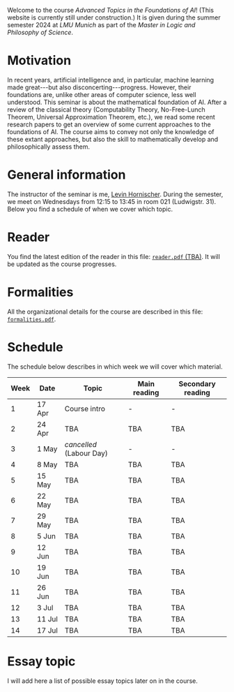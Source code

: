 Welcome to the course _Advanced Topics in the Foundations of AI_! (This website is currently still under construction.) It is given during the summer semester 2024 at _LMU Munich_ as part of the _Master in Logic and Philosophy of Science_. 


# Motivation 

In recent years, artificial intelligence and, in particular, machine learning made great---but also disconcerting---progress. However, their foundations are, unlike other areas of computer science, less well understood. This seminar is about the mathematical foundation of AI. After a review of the classical theory (Computability Theory, No-Free-Lunch Theorem, Universal Approximation Theorem, etc.), we read some recent research papers to get an overview of some current approaches to the foundations of AI. The course aims to convey not only the knowledge of these extant approaches, but also the skill to mathematically develop and philosophically assess them.

# General information

The instructor of the seminar is me, [Levin Hornischer](https://www.mcmp.philosophie.uni-muenchen.de/people/faculty/hornischer_levin/index.html). During the semester, we meet on Wednesdays from 12:15 to 13:45 in room 021 (Ludwigstr. 31). Below you find a schedule of when we cover which topic. 

# Reader

You find the latest edition of the reader in this file: [`reader.pdf` (TBA)](). It will be updated as the course progresses.


# Formalities

All the organizational details for the course are described in this file: [`formalities.pdf`](formalities.pdf).


# Schedule

The schedule below describes in which week we will cover which material.

Week | Date | Topic | Main reading | Secondary reading 
---  | ---  | ---   | ---          | ---   
 1 | 17 Apr | Course intro | -  | - 
 2 | 24 Apr | TBA | TBA | TBA 
 3 | 1 May  | _cancelled_ (Labour Day) | - | - 
 4 | 8 May  | TBA | TBA | TBA 
 5 | 15 May | TBA | TBA | TBA 
 6 | 22 May | TBA | TBA | TBA 
 7 | 29 May | TBA | TBA | TBA
 8 | 5 Jun  | TBA | TBA | TBA 
 9 | 12 Jun | TBA | TBA | TBA 
10 | 19 Jun | TBA | TBA | TBA 
11 | 26 Jun | TBA | TBA | TBA 
12 | 3 Jul  | TBA | TBA | TBA 
13 | 11 Jul | TBA | TBA | TBA 
14 | 17 Jul | TBA | TBA | TBA 


# Essay topic

I will add here a list of possible essay topics later on in the course.
